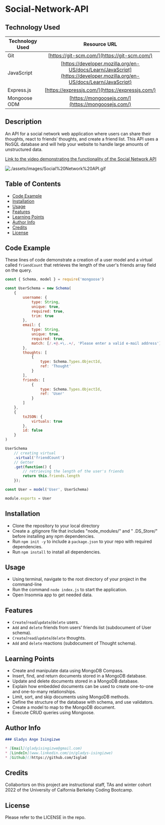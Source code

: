 # Social-Network-API

## Technology Used

| Technology Used         | Resource URL           | 
| ------------- |:-------------:|   
| Git | [https://git-scm.com/](https://git-scm.com/)     |   
| JavaScript   | [https://developer.mozilla.org/en-US/docs/Learn/JavaScript](https://developer.mozilla.org/en-US/docs/Learn/JavaScript)      |
| Express.js  | [https://expressjs.com/](https://expressjs.com/)     |
| Mongoose ODM   |  [https://mongoosejs.com/](https://mongoosejs.com/)    |


## Description

An API for a social network web application where users can share their thoughts, react to friends’ thoughts, and create a friend list. This API uses a NoSQL database and will help your website to handle large amounts of unstructured data.

[Link to the video demonstrating the functionality of the Social Network API](https://drive.google.com/file/d/17zM9oii4qzE4-YsGF-TJlv0LSoK8UJAH/view)

![./assets/images/Social%20Network%20API.gif](./assets/images/Social%20Network%20API.gif)


## Table of Contents

- [Code Example](#code-example)
- [Installation](#installation)
- [Usage](#usage)
- [Features](#features)
- [Learning Points](#learning-points)
- [Author Info](#author-info)
- [Credits](#credits)
- [License](#license)


## Code Example

These lines of code demonstrate a creation of a user model and a virtual called `friendCount` that retrieves the length of the user's friends array field on the query.
```js
const { Schema, model } = require('mongoose')

const UserSchema = new Schema(
    {
        username: {
            type: String,
            unique: true,
            required: true,
            trim: true
        },
        email: {
            type: String,
            unique: true,
            required: true,
            match: [/.+@.+\..+/, 'Please enter a valid e-mail address']
        },
        thoughts: [
            {
                type: Schema.Types.ObjectId,
                ref: 'Thought'
            }
        ],
        friends: [
            {
                type: Schema.Types.ObjectId,
                ref: 'User'
            }
        ]
    },
    {
        toJSON: {
            virtuals: true
        },
        id: false
    }
)

UserSchema
    // creating virtual
    .virtual('friendCount')
    // Getter
    .get(function() {
        // retrieving the length of the user's friends
        return this.friends.length
    });

const User = model('User', UserSchema)

module.exports = User
```

## Installation

- Clone the repository to your local directory
- Create a .gitignore file that includes "node_modules/"  and  " .DS_Store/" before installing any npm dependencies.
- Run `npm init -y` to include a `package.json` to your repo with required dependencies.
- Run `npm install` to install all dependencies.

## Usage

- Using terminal, navigate to the root directory of your project in the command-line
- Run the command `node index.js` to start the application.
- Open Insomnia app to get needed data.

## Features

- `Create`/`read`/`update`/`delete` users.
- `Add` and `delete` friends from users' friends list (subdocument of User schema).
- `Create`/`read`/`update`/`delete` thoughts.
- `Add` and `delete` reactions (subdocument of Thought schema).

## Learning Points

- Create and manipulate data using MongoDB Compass.
- Insert, find, and return documents stored in a MongoDB database.
- Update and delete documents stored in a MongoDB database.
- Explain how embedded documents can be used to create one-to-one and one-to-many relationships.
- Limit, sort, and skip documents using MongoDB methods.
- Define the structure of the database with schema, and use validators.
- Create a model to map to the MongoDB document.
- Execute CRUD queries using Mongoose.

## Author Info 

```md
### Gladys Ange Isingizwe 

* [Email](gladyisingizwe@gmail.com)
* [LindeIn](www.linkedin.com/in/gladys-isingizwe)
* [Github]()https://github.com/Isglad
```

## Credits

Collabortors on this project are instructional staff, TAs and winter cohort 2022 of the University of Calfornia Berkeley Coding Bootcamp.

## License

Please refer to the LICENSE in the repo.